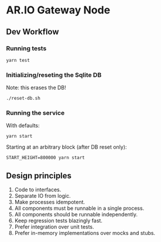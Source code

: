 # AR.IO Gateway Node

## Dev Workflow

### Running tests

`yarn test`

### Initializing/reseting the Sqlite DB

Note: this erases the DB!

`./reset-db.sh`

### Running the service

With defaults:

`yarn start`

Starting at an arbitrary block (after DB reset only):

`START_HEIGHT=800000 yarn start`

## Design principles

1. Code to interfaces.
2. Separate IO from logic.
3. Make processes idempotent.
4. All components must be runnable in a single process.
5. All components should be runnable independently.
6. Keep regression tests blazingly fast.
7. Prefer integration over unit tests.
8. Prefer in-memory implementations over mocks and stubs.
